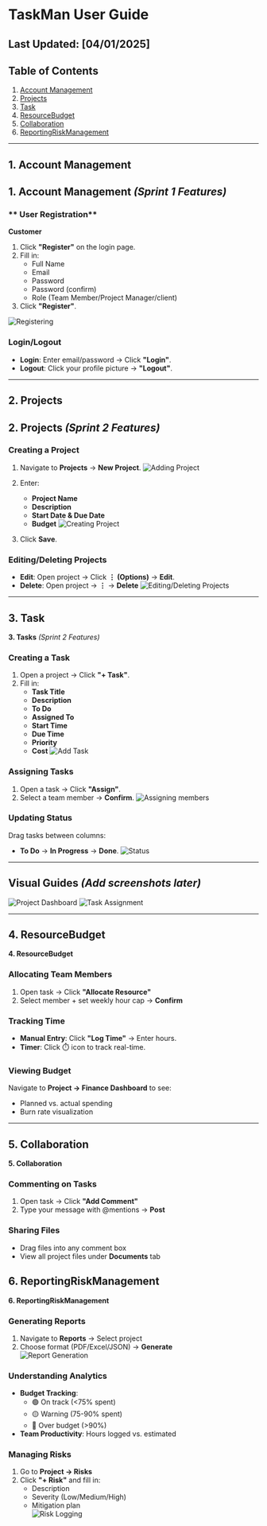 # TaskMan User Guide

## **Last Updated:** [04/01/2025]

## Table of Contents

1. [Account Management](#1-account-management)
2. [Projects](#2-projects)
3. [Task](#3-task)
4. [ResourceBudget](#4-ResourceBudget)
5. [Collaboration](#5-Collaboration)
6. [ReportingRiskManagement](#6-ReportingRiskManagement)

---

## 1. Account Management

## **1. Account Management** _(Sprint 1 Features)_

### ** User Registration**

**Customer**

1. Click **"Register"** on the login page.
2. Fill in:
   - Full Name
   - Email
   - Password
   - Password (confirm)
   - Role (Team Member/Project Manager/client)
3. Click **"Register"**.

![Registering](image.png)

### **Login/Logout**

- **Login**: Enter email/password → Click **"Login"**.
- **Logout**: Click your profile picture → **"Logout"**.

---

## 2. Projects

## **2. Projects** _(Sprint 2 Features)_

### **Creating a Project**

1. Navigate to **Projects** → **New Project**.
   ![Adding Project](image-1.png)

2. Enter:
   - **Project Name**
   - **Description**
   - **Start Date & Due Date**
   - **Budget**
     ![Creating Project](image-2.png)
3. Click **Save**.

### **Editing/Deleting Projects**

- **Edit**: Open project → Click **⋮ (Options)** → **Edit**.
- **Delete**: Open project → **⋮** → **Delete**
  ![Editing/Deleting Projects](image-3.png)

---

## 3. Task

**3. Tasks** _(Sprint 2 Features)_

### **Creating a Task**

1. Open a project → Click **"+ Task"**.
2. Fill in:
   - **Task Title**
   - **Description**
   - **To Do**
   - **Assigned To**
   - **Start Time**
   - **Due Time**
   - **Priority**
   - **Cost**
     ![Add Task](image-4.png)

### **Assigning Tasks**

1. Open a task → Click **"Assign"**.
2. Select a team member → **Confirm**.
   ![Assigning members](image-5.png)

### **Updating Status**

Drag tasks between columns:

- **To Do** → **In Progress** → **Done**.
  ![Status](image-6.png)

---

## **Visual Guides** _(Add screenshots later)_

![Project Dashboard](image-7.png)
![Task Assignment](screenshots/assign-task.png)

---

## 4. ResourceBudget

**4. ResourceBudget**

### Allocating Team Members

1. Open task → Click **"Allocate Resource"**
2. Select member + set weekly hour cap → **Confirm**

### Tracking Time

- **Manual Entry**: Click **"Log Time"** → Enter hours.
- **Timer**: Click ⏱️ icon to track real-time.

### Viewing Budget

Navigate to **Project → Finance Dashboard** to see:

- Planned vs. actual spending
- Burn rate visualization

---

## 5. Collaboration

**5. Collaboration**

### Commenting on Tasks

1. Open task → Click **"Add Comment"**
2. Type your message with @mentions → **Post**

### Sharing Files

- Drag files into any comment box
- View all project files under **Documents** tab

## 6. ReportingRiskManagement

**6. ReportingRiskManagement**

### Generating Reports

1. Navigate to **Reports** → Select project
2. Choose format (PDF/Excel/JSON) → **Generate**  
   ![Report Generation](screenshots/report-export.png)

### Understanding Analytics

- **Budget Tracking**:
  - 🟢 On track (<75% spent)
  - 🟡 Warning (75-90% spent)
  - 🔴 Over budget (>90%)
- **Team Productivity**: Hours logged vs. estimated

### Managing Risks

1. Go to **Project → Risks**
2. Click **"+ Risk"** and fill in:
   - Description
   - Severity (Low/Medium/High)
   - Mitigation plan  
     ![Risk Logging](screenshots/risk-form.png)

#
